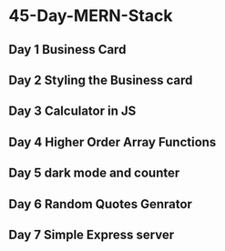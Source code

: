 # 45-Day-MERN-Stack

## Day 1 Business Card

## Day 2 Styling the Business card

## Day 3 Calculator in JS

## Day 4 Higher Order Array Functions

## Day 5 dark mode and counter

## Day 6 Random Quotes Genrator

## Day 7 Simple Express server
